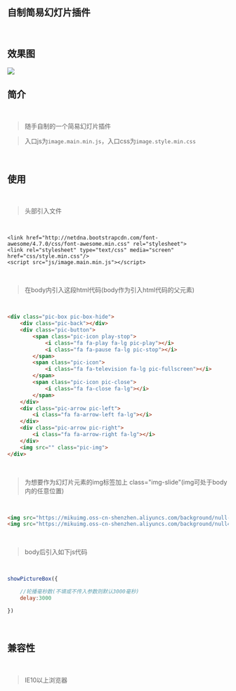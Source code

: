 ## 自制简易幻灯片插件

<br/>

## 效果图

<img src="https://mikuimg.oss-cn-shenzhen.aliyuncs.com/Plugin/lantern_slide/pic.jpg">

<br/>

## 简介

<br/>

>随手自制的一个简易幻灯片插件

>入口js为```image.main.min.js```，入口css为```image.style.min.css```

<br/>

## 使用

<br/>

>头部引入文件

<br/>

```
<link href="http://netdna.bootstrapcdn.com/font-awesome/4.7.0/css/font-awesome.min.css" rel="stylesheet">
<link rel="stylesheet" type="text/css" media="screen" href="css/style.min.css"/>
<script src="js/image.main.min.js"></script>
```

<br/>

>在body内引入这段html代码(body作为引入html代码的父元素)

<br/>

```html
<div class="pic-box pic-box-hide">
    <div class="pic-back"></div>
    <div class="pic-button">
        <span class="pic-icon play-stop">
            <i class="fa fa-play fa-lg pic-play"></i>
            <i class="fa fa-pause fa-lg pic-stop"></i>
        </span>
        <span class="pic-icon">
            <i class="fa fa-television fa-lg pic-fullscreen"></i>
        </span>
        <span class="pic-icon pic-close">
            <i class="fa fa-close fa-lg"></i>
        </span>                    
    </div>
    <div class="pic-arrow pic-left">
        <i class="fa fa-arrow-left fa-lg"></i>
    </div>
    <div class="pic-arrow pic-right">
        <i class="fa fa-arrow-right fa-lg"></i>
    </div>
    <img src="" class="pic-img">
</div>
```

<br/>

>为想要作为幻灯片元素的img标签加上 class="img-slide"(img可处于body内的任意位置)

<br/>

```html
<img src="https://mikuimg.oss-cn-shenzhen.aliyuncs.com/background/null-206187d85a18c16b.jpg" class="img-slide">
<img src="https://mikuimg.oss-cn-shenzhen.aliyuncs.com/background/null43e54b18e61b6b64.jpg" class="img-slide">
```

<br/>

>body后引入如下js代码

<br/>

```js
showPictureBox({

    //轮播毫秒数(不填或不传入参数则默认3000毫秒)
    delay:3000

})
```

<br/>

## 兼容性

<br/>

>IE10以上浏览器

<br/>